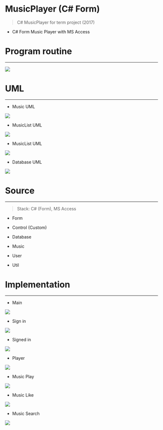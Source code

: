 # MusicPlayer (C# Form)

> C# MusicPlayer for term project (2017)
  * C# Form Music Player with MS Access

# Program routine
-----------------
<img src="https://github.com/64byte/MusicPlayer/blob/develop/resources/12.jpg"></img>

# UML
-----------------

 * Music UML

  <img src="https://github.com/64byte/MusicPlayer/blob/develop/resources/1.jpg"></img>

 * MusicList UML

  <img src="https://github.com/64byte/MusicPlayer/blob/develop/resources/2.jpg"></img>

 * MusicList UML

  <img src="https://github.com/64byte/MusicPlayer/blob/develop/resources/3.jpg"></img>

 * Database UML

  <img src="https://github.com/64byte/MusicPlayer/blob/develop/resources/4.jpg"></img>

# Source
-----------------
> Stack: C# (Form), MS Access

  - Form

  - Control (Custom)
 
  - Database
 
  - Music
 
  - User
 
  - Util

# Implementation
-----------------

  * Main
  
   <img src="https://github.com/64byte/MusicPlayer/blob/develop/resources/5.jpg"></img>
   
  * Sign in
  
   <img src="https://github.com/64byte/MusicPlayer/blob/develop/resources/6.jpg"></img>
   
  * Signed in
  
   <img src="https://github.com/64byte/MusicPlayer/blob/develop/resources/7.jpg"></img>
   
  * Player
  
   <img src="https://github.com/64byte/MusicPlayer/blob/develop/resources/8.jpg"></img>
   
  * Music Play
  
   <img src="https://github.com/64byte/MusicPlayer/blob/develop/resources/9.jpg"></img>
   
   
  * Music Like
  
   <img src="https://github.com/64byte/MusicPlayer/blob/develop/resources/10.jpg"></img>
   
   
  * Music Search
  
   <img src="https://github.com/64byte/MusicPlayer/blob/develop/resources/11.jpg"></img>
